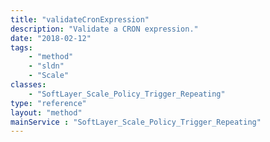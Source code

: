 ```yaml
---
title: "validateCronExpression"
description: "Validate a CRON expression."
date: "2018-02-12"
tags:
    - "method"
    - "sldn"
    - "Scale"
classes:
    - "SoftLayer_Scale_Policy_Trigger_Repeating"
type: "reference"
layout: "method"
mainService : "SoftLayer_Scale_Policy_Trigger_Repeating"
---
```

